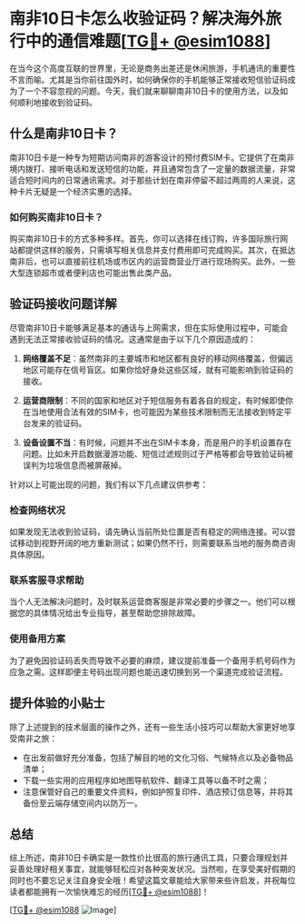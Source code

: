 # 南非10日卡怎么收验证码？解决海外旅行中的通信难题[[TG💪+ @esim1088](https://t.me/s/esim1088)]

在当今这个高度互联的世界里，无论是商务出差还是休闲旅游，手机通讯的重要性不言而喻。尤其是当你前往国外时，如何确保你的手机能够正常接收短信验证码成为了一个不容忽视的问题。今天，我们就来聊聊南非10日卡的使用方法，以及如何顺利地接收到验证码。

## 什么是南非10日卡？

南非10日卡是一种专为短期访问南非的游客设计的预付费SIM卡。它提供了在南非境内拨打、接听电话和发送短信的功能，并且通常包含了一定量的数据流量，非常适合短时间内的日常通讯需求。对于那些计划在南非停留不超过两周的人来说，这种卡片无疑是一个经济实惠的选择。

### 如何购买南非10日卡？

购买南非10日卡的方式多种多样。首先，你可以选择在线订购，许多国际旅行网站都提供这样的服务，只需填写相关信息并支付费用即可完成购买。其次，在抵达南非后，也可以直接前往机场或市区内的运营商营业厅进行现场购买。此外，一些大型连锁超市或者便利店也可能出售此类产品。

## 验证码接收问题详解

尽管南非10日卡能够满足基本的通话与上网需求，但在实际使用过程中，可能会遇到无法正常接收验证码的情况。这通常是由于以下几个原因造成的：

1. **网络覆盖不足**：虽然南非的主要城市和地区都有良好的移动网络覆盖，但偏远地区可能存在信号盲区。如果你恰好身处这些区域，就有可能影响到验证码的接收。
   
2. **运营商限制**：不同的国家和地区对于短信服务有着各自的规定，有时候即使你在当地使用合法有效的SIM卡，也可能因为某些技术限制而无法接收到特定平台发来的验证码。

3. **设备设置不当**：有时候，问题并不出在SIM卡本身，而是用户的手机设置存在问题。比如未开启数据漫游功能、短信过滤规则过于严格等都会导致验证码被误判为垃圾信息而被屏蔽掉。

针对以上可能出现的问题，我们有以下几点建议供参考：

### 检查网络状况
如果发现无法收到验证码，请先确认当前所处位置是否有稳定的网络连接。可以尝试移动到视野开阔的地方重新测试；如果仍然不行，则需要联系当地的服务商咨询具体原因。

### 联系客服寻求帮助
当个人无法解决问题时，及时联系运营商客服是非常必要的步骤之一。他们可以根据您的具体情况给出专业指导，甚至帮助您排除故障。

### 使用备用方案
为了避免因验证码丢失而导致不必要的麻烦，建议提前准备一个备用手机号码作为应急之需。这样即便主号码出现问题也能迅速切换到另一个渠道完成验证流程。

## 提升体验的小贴士

除了上述提到的技术层面的操作之外，还有一些生活小技巧可以帮助大家更好地享受南非之旅：

- 在出发前做好充分准备，包括了解目的地的文化习俗、气候特点以及必备物品清单；
- 下载一些实用的应用程序如地图导航软件、翻译工具等以备不时之需；
- 注意保管好自己的重要文件资料，例如护照复印件、酒店预订信息等，并将其备份至云端存储空间内以防万一。

## 总结

综上所述，南非10日卡确实是一款性价比很高的旅行通讯工具，只要合理规划并妥善处理好相关事宜，就能够轻松应对各种突发状况。当然啦，在享受美好假期的同时也不要忘记关注自身安全哦！希望这篇文章能给大家带来些许启发，并祝每位读者都能拥有一次愉快难忘的经历[[TG💪+ @esim1088](https://t.me/s/esim1088)]！

[[TG💪+ @esim1088](https://t.me/s/esim1088) ![Image](https://i.postimg.cc/4NQfJmqS/Snipaste-2025-05-13-00-14-12.png)]